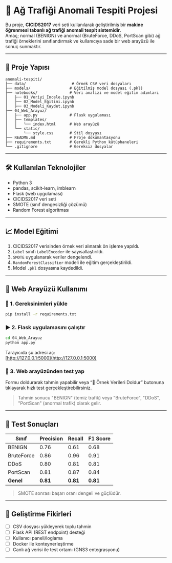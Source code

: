 
# 🧠 Ağ Trafiği Anomali Tespiti Projesi

Bu proje, **CICIDS2017** veri seti kullanılarak geliştirilmiş bir **makine öğrenmesi tabanlı ağ trafiği anomali tespit sistemidir**.  
Amaç; normal (BENIGN) ve anormal (BruteForce, DDoS, PortScan gibi) ağ trafiği örneklerini sınıflandırmak ve kullanıcıya sade bir web arayüzü ile sonuç sunmaktır.

---

## 📂 Proje Yapısı

```
anomali-tespiti/
├── data/                    # Örnek CSV veri dosyaları
├── models/                 # Eğitilmiş model dosyası (.pkl)
├── notebooks/              # Veri analizi ve model eğitim adımları
│   ├── 01_Veriyi_İncele.ipynb
│   ├── 02_Model_Eğitimi.ipynb
│   ├── 03_Modeli_Kaydet.ipynb
├── 04_Web_Arayuz/
│   ├── app.py              # Flask uygulaması
│   ├── templates/
│   │   └── index.html      # Web arayüzü
│   └── static/
│       └── style.css       # Stil dosyası
├── README.md               # Proje dökümantasyonu
├── requirements.txt        # Gerekli Python kütüphaneleri
└── .gitignore              # Gereksiz dosyalar
```

---

## 🛠 Kullanılan Teknolojiler

- Python 3
- pandas, scikit-learn, imblearn
- Flask (web uygulaması)
- CICIDS2017 veri seti
- SMOTE (sınıf dengesizliği çözümü)
- Random Forest algoritması

---

## 📈 Model Eğitimi

1. CICIDS2017 verisinden örnek veri alınarak ön işleme yapıldı.
2. `Label` sınıfı `LabelEncoder` ile sayısallaştırıldı.
3. `SMOTE` uygulanarak veriler dengelendi.
4. `RandomForestClassifier` modeli ile eğitim gerçekleştirildi.
5. Model `.pkl` dosyasına kaydedildi.

---

## 🚀 Web Arayüzü Kullanımı

### 🔧 1. Gereksinimleri yükle

```bash
pip install -r requirements.txt
```

### ▶ 2. Flask uygulamasını çalıştır

```bash
cd 04_Web_Arayuz
python app.py
```

Tarayıcıda şu adresi aç:  
[http://127.0.0.1:5000](http://127.0.0.1:5000)

### 🧪 3. Web arayüzünden test yap

Formu doldurarak tahmin yapabilir veya “🔁 Örnek Verileri Doldur” butonuna tıklayarak hızlı test gerçekleştirebilirsiniz.

> Tahmin sonucu "BENIGN" (temiz trafik) veya "BruteForce", "DDoS", "PortScan" (anormal trafik) olarak gelir.

---


## 🧪 Test Sonuçları

| Sınıf        | Precision | Recall | F1 Score |
|--------------|-----------|--------|----------|
| BENIGN       | 0.76      | 0.61   | 0.68     |
| BruteForce   | 0.86      | 0.96   | 0.91     |
| DDoS         | 0.80      | 0.81   | 0.81     |
| PortScan     | 0.81      | 0.87   | 0.84     |
| **Genel**    | **0.81**  | **0.81**| **0.81** |

> SMOTE sonrası başarı oranı dengeli ve güçlüdür.

---

## 📌 Geliştirme Fikirleri

- [ ] CSV dosyası yükleyerek toplu tahmin
- [ ] Flask API (REST endpoint) desteği
- [ ] Kullanıcı paneli/loglama
- [ ] Docker ile konteynerleştirme
- [ ] Canlı ağ verisi ile test ortamı (GNS3 entegrasyonu)

---

